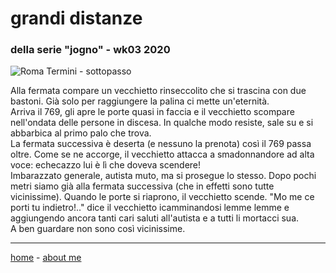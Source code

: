 # grandi distanze  
### della serie "jogno" - wk03 2020  

![](https://drive.google.com/uc?id=1khIo_iMsYlQU7nIDS_WXDEJ98RAPMZO- "Roma Termini - sottopasso")  
  
Alla fermata compare un vecchietto rinseccolito che si trascina con due bastoni. Già solo per raggiungere la palina ci mette un'eternità.  
Arriva il 769, gli apre le porte quasi in faccia e il vecchietto scompare nell'ondata delle persone in discesa. In qualche modo resiste, sale su e si abbarbica al primo palo che trova.   
La fermata successiva è deserta (e nessuno la prenota) così il 769 passa oltre. Come se ne accorge, il vecchietto attacca a smadonnandore ad alta voce: echecazzo lui è lì che doveva scendere!  
Imbarazzato generale, autista muto, ma si prosegue lo stesso. Dopo pochi metri siamo già alla fermata successiva (che in effetti sono tutte vicinissime).  Quando le porte si riaprono, il vecchietto scende. "Mo me ce porti tu indietro!.." dice il vecchietto icamminandosi lemme lemme e aggiungendo ancora tanti cari saluti all'autista e a tutti li mortacci sua.  
A ben guardare non sono così vicinissime.  

---  
[home](/index.md) - [about me](/aboutme.md)  